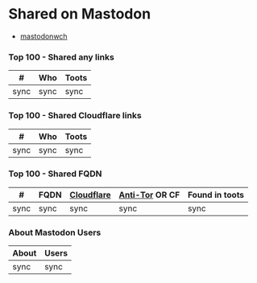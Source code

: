 # Shared on Mastodon


- [mastodonwch](../tool/mastodonwch/README.md)



### Top 100 - Shared any links

[//]: # (do not edit this line start; t1)

| # | Who | Toots |
| --- | --- | --- |
| sync | sync | sync |

[//]: # (do not edit this line end)


### Top 100 - Shared Cloudflare links

[//]: # (do not edit this line start; t2)

| # | Who | Toots |
| --- | --- | --- |
| sync | sync | sync |

[//]: # (do not edit this line end)


### Top 100 - Shared FQDN

[//]: # (do not edit this line start; t3)

| # | FQDN | [Cloudflare](../cloudflare_users/domains) | [Anti-Tor](../anti-tor_users/fqdn) OR CF | Found in toots |
| --- | --- | --- | --- | --- |
| sync | sync | sync | sync | sync |

[//]: # (do not edit this line end)


### About Mastodon Users

[//]: # (do not edit this line start; t4)

| About | Users |
| --- | --- |
| sync | sync |

[//]: # (do not edit this line end)

